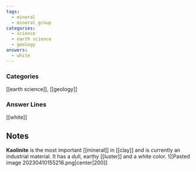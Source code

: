 ```yaml
---
tags:
  - mineral
  - mineral_group
categories:
  - science
  - earth science
  - geology
answers:
  - white
---
```

### Categories
[[earth science]], [[geology]]
### Answer Lines
[[white]]
## Notes
**Kaolinite** is the most important [[mineral]] in [[clay]] and is currently an industrial material. It has a dull, earthy [[luster]] and a white color.
![[Pasted image 20230410155216.png|center|200]]

